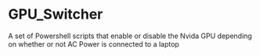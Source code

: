 # GPU_Switcher
A set of Powershell scripts that enable or disable the Nvida GPU depending on whether or not AC Power is connected to a laptop

